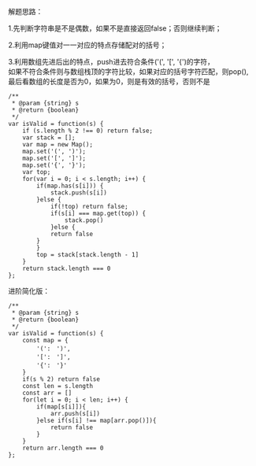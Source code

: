 解题思路：    

1.先判断字符串是不是偶数，如果不是直接返回false；否则继续判断；   

2.利用map键值对一一对应的特点存储配对的括号；   

3.利用数组先进后出的特点，push进去符合条件('(', '[', '{')的字符，   
如果不符合条件则与数组栈顶的字符比较，如果对应的括号字符匹配，则pop(),    
最后看数组的长度是否为0，如果为0，则是有效的括号，否则不是

```
/**
 * @param {string} s
 * @return {boolean}
 */
var isValid = function(s) {
    if (s.length % 2 !== 0) return false;
    var stack = [];
    var map = new Map();
    map.set('(', ')');
    map.set('[', ']');
    map.set('{', '}');
    var top;
    for(var i = 0; i < s.length; i++) {
        if(map.has(s[i])) {
            stack.push(s[i])
        }else {
            if(!top) return false;
            if(s[i] === map.get(top)) {
                stack.pop()
            }else {
	    	return false
	    }
        }
        top = stack[stack.length - 1]
    } 
    return stack.length === 0
};
```
     
     
进阶简化版：     

```
/**
 * @param {string} s
 * @return {boolean}
 */
var isValid = function(s) {
    const map = {
        '(':　')',
        '[':　']',
        '{':　'}'
    }
    if(s % 2) return false
    const len = s.length
    const arr = []
    for(let i = 0; i < len; i++) {
        if(map[s[i]]){
            arr.push(s[i])
        }else if(s[i] !== map[arr.pop()]){
            return false
        }
    }
    return arr.length === 0
};
```




